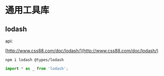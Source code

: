 # 通用工具库

## lodash

api:

[http://www.css88.com/doc/lodash/](http://www.css88.com/doc/lodash/)

```
npm i lodash @types/lodash
```

```ts
import * as _ from 'lodash';
```

